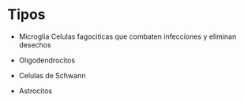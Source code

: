 # Tipos

- Microglia
	Celulas fagociticas que combaten infecciones y eliminan desechos
- Oligodendrocitos
	
- Celulas de Schwann
- Astrocitos